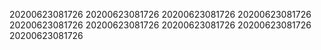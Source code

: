 20200623081726
20200623081726
20200623081726
20200623081726
20200623081726
20200623081726
20200623081726
20200623081726
20200623081726
